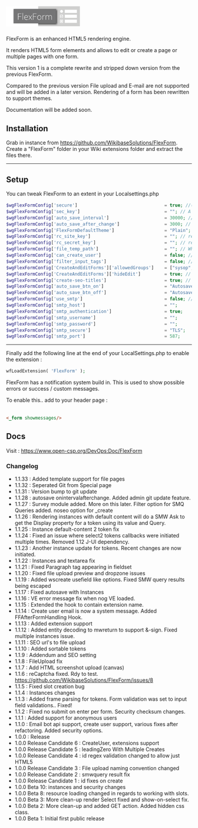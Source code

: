 # <img alt="FlexForm" width="200" src="FlexForm-logo.png">

FlexForm is an enhanced HTML5 rendering engine.

It renders HTML5 form elements and allows to edit or create a page or multiple pages with one form.

This version 1 is a complete rewrite and stripped down version from the previous FlexForm.

Compared to the previous version File upload and E-mail are not supported and will be added in a later version.
Rendering of a form has been rewritten to support themes.

Documentation will be added soon.

## Installation

Grab in instance from https://github.com/WikibaseSolutions/FlexForm. Create a "FlexForm" folder in your Wiki extensions
folder and extract the files there.

---

## Setup

You can tweak FlexForm to an extent in your Localsettings.php

```php
$wgFlexFormConfig['secure']                                 = true; //( default is true ). Will render form that make no sense when inspected in the browser
$wgFlexFormConfig['sec_key']                                = ""; // A salt key for encryption. Used together with "secure" option. Must be set when using multiple instances of a wiki
$wgFlexFormConfig['auto_save_interval']                     = 30000; // defaults to 3 minutes.
$wgFlexFormConfig['auto_save_after_change']                 = 3000; // defaults to 3 seconds after last change
$wgFlexFormConfig['FlexFormDefaultTheme']                   = "Plain"; // Currently the only form
$wgFlexFormConfig['rc_site_key']                            = ""; // reCaptcha site key
$wgFlexFormConfig['rc_secret_key']                          = ""; // reCaptcha secret key
$wgFlexFormConfig['file_temp_path']                         = ""; // When using image upload conversion, we need a place to temporarily store images.
$wgFlexFormConfig['can_create_user']                        = false; // If FlexForm is allowed to create new users
$wgFlexFormConfig['filter_input_tags']                      = false; // Defaults to false. Will filter all parser arguments to plain text, except value parameters. Will also disallow onClick and onFocus parameter. This feature will most likely be removed in future updates.
$wgFlexFormConfig['CreateAndEditForms']['allowedGroups']    = ["sysop","moderator"]; // Defaults to sysop. Only a user in the allowedGroups is able to edit pages with a FlexForm in the source.
$wgFlexFormConfig['CreateAndEditForms']['hideEdit']         = true; // Defaults to true. If a user is not in the allowedGroups then hide edit and editsource menu items for any page containing a FlexForm form.
$wgFlexFormConfig['create-seo-titles']                      = true; // Defaults to false. Will filter any user input on creating a new page to be SEO friendly.
$wgFlexFormConfig['auto_save_btn_on']                       = "Autosave On";
$wgFlexFormConfig['auto_save_btn_off']                      = "Autosave Off";
$wgFlexFormConfig['use_smtp']                               = false; // when sending email, should we use separate smtp ?
$wgFlexFormConfig['smtp_host']                              = "";
$wgFlexFormConfig['smtp_authentication']                    = true;
$wgFlexFormConfig['smtp_username']                          = "";
$wgFlexFormConfig['smtp_password']                          = "";
$wgFlexFormConfig['smtp_secure']                            = "TLS";
$wgFlexFormConfig['smtp_port']                              = 587;
```

---

Finally add the following line at the end of your LocalSettings.php to enable the extension :

```php
wfLoadExtension( 'FlexForm' );
```

FlexForm has a notification system build in. This is used to show possible errors or success / custom messages.

To enable this.. add to your header page :

```html

<_form showmessages/>
```

## Docs

Visit : https://www.open-csp.org/DevOps:Doc/FlexForm

### Changelog

* 1.1.33 : Added template support for file pages
* 1.1.32 : Seperated Git from Special page
* 1.1.31 : Version bump to git update
* 1.1.28 : autosave onintervalafterchange. Added admin git update feature.
* 1.1.27 : Survey module added. More on this later. Filter option for SMQ Queries added. noseo option for _create
* 1.1.26 : Rendering instances with default content will do a SMW Ask to get the Display property for a token using its value and Query.
* 1.1.25 : Instance default-content 2 token fix
* 1.1.24 : Fixed an issue where select2 tokens callbacks were initiated multiple times. Removed 1.12 J-UI dependency.
* 1.1.23 : Another instance update for tokens. Recent changes are now initiated.
* 1.1.22 : Instances and textarea fix
* 1.1.21 : Fixed Paragraph tag appearing in fieldset
* 1.1.20 : Fixed file upload preview and dropzone issues
* 1.1.19 : Added wscreate usefield like options. Fixed SMW query results being escaped
* 1.1.17 : Fixed autosave with Instances
* 1.1.16 : VE error message fix when nog VE loaded.
* 1.1.15 : Extended the hook to contain extension name.
* 1.1.14 : Create user email is now a system message. Added FFAfterFormHandling Hook.
* 1.1.13 : Added extension support
* 1.1.12 : Added entity decoding to mwreturn to support &-sign. Fixed multiple instances issue.
* 1.1.11 : SEO url's to file upload
* 1.1.10 : Added sortable tokens
* 1.1.9 : Addendum and SEO setting
* 1.1.8 : FileUpload fix
* 1.1.7 : Add HTML screenshot upload (canvas)
* 1.1.6 : reCaptcha fixed. Rdy to test. https://github.com/WikibaseSolutions/FlexForm/issues/8
* 1.1.5 : Fixed slot creation bug
* 1.1.4 : Instances changes
* 1.1.3 : Added frame parsing for tokens. Form validation was set to input field validations.. Fixed!
* 1.1.2 : Fixed no submit on enter per form. Security checksum changes.
* 1.1.1 : Added support for anonymous users
* 1.1.0 : Email bot api support, create user support, various fixes after refactoring. Added security options.
* 1.0.0 : Release
* 1.0.0 Release Candidate 6 : CreateUser, extensions support
* 1.0.0 Release Candidate 5 : leadingZero With Multiple Creates
* 1.0.0 Release Candidate 4 : id regex validation changed to allow just HTML5
* 1.0.0 Release Candidate 3 : File upload naming convention changed
* 1.0.0 Release Candidate 2 : smwquery result fix
* 1.0.0 Release Candidate 1 : id fixes on create
* 1.0.0 Beta 10: instances and security changes
* 1.0.0 Beta 8: resource loading changed in regards to working with slots.
* 1.0.0 Beta 3: More clean-up render Select fixed and show-on-select fix.
* 1.0.0 Beta 2: More clean-up and added GET action. Added hidden css class.
* 1.0.0 Beta 1: Initial first public release
